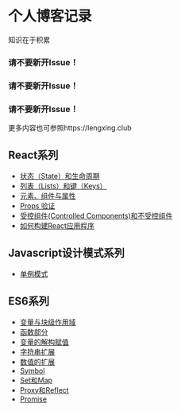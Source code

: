 # 个人博客记录
知识在于积累

### 请不要新开Issue！

### 请不要新开Issue！

### 请不要新开Issue！

更多内容也可参照https://lengxing.club

## React系列
- [状态（State）和生命周期](https://github.com/lengxing/MyBlog/issues/17)
- [列表（Lists）和键（Keys）](https://github.com/lengxing/MyBlog/issues/15)
- [元素、组件与属性](https://github.com/lengxing/MyBlog/issues/13)
- [Props 验证](https://github.com/lengxing/MyBlog/issues/16)
- [受控组件(Controlled Components)和不受控组件](https://github.com/lengxing/MyBlog/issues/12)
- [如何构建React应用程序](https://github.com/lengxing/MyBlog/issues/14)

## Javascript设计模式系列
- [单例模式](https://github.com/lengxing/MyBlog/blob/master/201801/%E3%80%90JavaScript%E8%AE%BE%E8%AE%A1%E6%A8%A1%E5%BC%8F%E3%80%91%E5%8D%95%E4%BE%8B%E6%A8%A1%E5%BC%8F.md)

## ES6系列

- [变量与块级作用域](https://github.com/lengxing/MyBlog/issues/10)
- [函数部分](https://github.com/lengxing/MyBlog/issues/3)
- [变量的解构赋值](https://github.com/lengxing/MyBlog/issues/9)
- [字符串扩展](https://github.com/lengxing/MyBlog/issues/7)
- [数值的扩展](https://github.com/lengxing/MyBlog/issues/4)
- [Symbol](https://github.com/lengxing/MyBlog/issues/8)
- [Set和Map](https://github.com/lengxing/MyBlog/issues/6)
- [Proxy和Reflect](https://github.com/lengxing/MyBlog/issues/5)
- [Promise](https://github.com/lengxing/MyBlog/issues/1)
